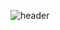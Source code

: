 ![header](https://capsule-render.vercel.app/api?type=waving&height=200&text=o-zonc&fontAlign=80&fontAlignY=40&color=gradient)
